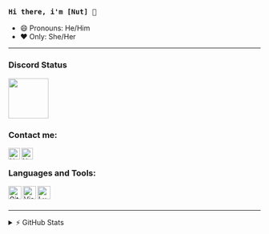 ### ` Hi there, i'm [Nut] 👋 `

- 😄 Pronouns: He/Him
- ❤  Only: She/Her

---

### Discord Status
[<img height="80px" src="https://discord.c99.nl/widget/theme-4/305984210731139073.png"/>](https://discord.com/users/305984210731139073)

### Contact me: 

[<img align="left" alt="Nut | Twitter" width="23px" src="https://i.imgur.com/EQxn7vo.png"/>](https://twitter.com/nu6790gamer)
[<img align="left" alt="Nut | Instagram" width="23px" src="https://i.imgur.com/SCTr4il.png"/>](https://instagram.com/peabeannut)
</br>

### Languages and Tools: 

[<img align="left" alt="GitHub" width="26px" src="https://skillicons.dev/icons?i=github"/>](https://github.com)
[<img align="left" alt="Visual Studio Code" width="26px" src="https://skillicons.dev/icons?i=vscode"/>](https://code.visualstudio.com)
[<img align="left" alt="Lua" width="26px" src="https://skillicons.dev/icons?i=lua"/>](https://www.lua.org/)
<br>
<br>

---

<details>
  <summary>⚡ GitHub Stats</summary>
<br>
<a href="https://github.com/SealedSaucer">
<img align="center" alt="Nut | GitHub Stats" src="https://github-readme-stats-eight-pink.vercel.app/api?username=peabeannut&&show_icons=true&theme=tokyonight&layout=compact"/>
<br>
<br>
<img align="center" src="https://github-readme-streak-stats.herokuapp.com/?user=peabeannut&show_icons=true&theme=tokyonight&layout=compact" alt="Phantom | GitHub Stats"/>
</a>
</details>
